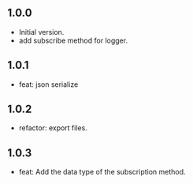 ## 1.0.0

- Initial version.
- add subscribe method for logger.
  
## 1.0.1

- feat: json serialize

## 1.0.2

- refactor: export files.

## 1.0.3

- feat: Add the data type of the subscription method.

